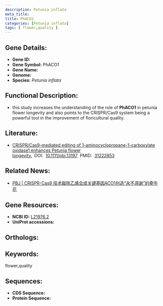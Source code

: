 ```yaml
---
description: Petunia inflata
meta_title:
title: PhACO1
categories: [Petunia inflata]
tags: [ flower,quality ]
---
```


## Gene Details:
- **Gene ID:**	[]()
- **Gene Symbol:** PhACO1
- **Gene Name:** 
- **Genome:** []()
- **Species:** *Petunia inflata*

## Functional Description:
   - this study increases the understanding of the role of **PhACO1** in petunia flower longevity and also points to the CRISPR/Cas9 system being a powerful tool in the improvement of floricultural quality.

## Literature:
   - [CRISPR/Cas9-mediated editing of 1-aminocyclopropane-1-carboxylate oxidase1 enhances Petunia flower longevity.]( https://onlinelibrary.wiley.com/doi/10.1111/pbi.13197)&nbsp;&nbsp;DOI:&nbsp;&nbsp;[10.1111/pbi.13197](https://onlinelibrary.wiley.com/doi/10.1111/pbi.13197)&nbsp;&nbsp;PMID:&nbsp;&nbsp;[31222853](https://pubmed.ncbi.nlm.nih.gov/31222853/)

## Related News:
   - [PBJ | CRISPR-Cas9 技术敲除乙烯合成关键基因ACO1创造“永不凋谢”的牵牛花](https://mp.weixin.qq.com/s?__biz=Mzg3MDEwNDEyMg==&mid=2247484900&idx=2&sn=a7190ebb86dd7e7f5bb0c33704b7eddc&chksm=ce93a8b1f9e421a71a1e0702015207e528f74f6044adac34a8ad13adcb0271f493575a11231d&scene=27#wechat_redirect)

## Gene Resources:
- **NCBI ID:** [L21976.2](https://www.ncbi.nlm.nih.gov/gene/?term=L21976.2)
- **UniProt accessions:** [](https://www.uniprot.org/uniprotkb//entry)

## Orthologs:


## Keywords:
flower,quality

## Sequences:
- **CDS Sequence:**
- **Protein Sequence:**
